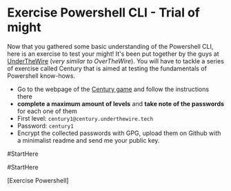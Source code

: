 

# Exercise Powershell CLI - Trial of might

Now that you gathered some basic understanding of the Powershell CLI, here is an exercise to test your might! It's been put together by the guys at [UnderTheWire](https://underthewire.tech/) (_very similar to OverTheWire_). You will have to tackle a series of exercise called Century that is aimed at testing the fundamentals of Powershell know-hows.

- Go to the webpage of the [Century game](https://underthewire.tech/century) and follow the instructions there
- **complete a maximum amount of levels** and **take note of the passwords** for each one of them
- First level:  ```century1@century.underthewire.tech``` 
- Password: ```century1```
- Encrypt the collected passwords with GPG, upload them on Github with a minimalist readme and send me your public key. 

 #StartHere

#StartHere

 [Exercise Powershell]